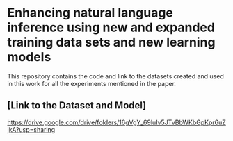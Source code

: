 # Enhancing natural language inference using new and expanded training data sets and new learning models

This repository contains the code and link to the datasets created and used in this work for all the experiments mentioned in the paper. 

## [Link to the Dataset and Model]

https://drive.google.com/drive/folders/16gVgY_69luIv5JTvBbWKbGpKpr6uZjkA?usp=sharing

